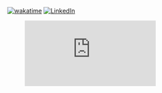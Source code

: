 [![wakatime](https://wakatime.com/badge/user/b8d911aa-990b-4f6a-bccb-67bf92d24cf7.svg)](https://wakatime.com/@b8d911aa-990b-4f6a-bccb-67bf92d24cf7)
[![LinkedIn](https://img.shields.io/badge/linkedin-%230077B5.svg?style=for-the-badge&logo=linkedin&logoColor=white)](https://www.linkedin.com/in/mathieu-trunet/)
<div>
  <figure><embed src="https://wakatime.com/share/@b8d911aa-990b-4f6a-bccb-67bf92d24cf7/2db683ad-36d1-4f68-b405-86057bd35ec7.svg"></embed></figure>
</div>
